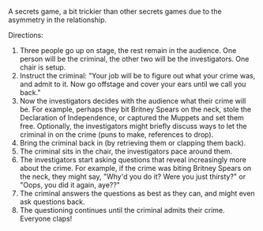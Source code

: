A secrets game, a bit trickier than other secrets games due to the asymmetry in the relationship.

Directions:
1. Three people go up on stage, the rest remain in the audience. One person will be the criminal, the other two will be the investigators. One chair is setup.
2. Instruct the criminal: "Your job will be to figure out what your crime was, and admit to it. Now go offstage and cover your ears until we call you back."
3. Now the investigators decides with the audience what their crime will be. For example, perhaps they bit Britney Spears on the neck, stole the Declaration of Independence, or captured the Muppets and set them free. Optionally, the investigators might briefly discuss ways to let the criminal in on the crime (puns to make, references to drop). 
4. Bring the criminal back in (by retrieving them or clapping them back).
5. The criminal sits in the chair, the investigators pace around them. 
6. The investigators start asking questions that reveal increasingly more about the crime. For example, if the crime was biting Britney Spears on the neck, they might say, "Why'd you do it? Were you just thirsty?" or "Oops, you did it again, aye??"
7. The criminal answers the questions as best as they can, and might even ask questions back.
8. The questioning continues until the criminal admits their crime. Everyone claps!


